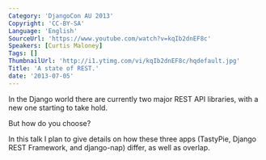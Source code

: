 ```yaml
---
Category: 'DjangoCon AU 2013'
Copyright: 'CC-BY-SA'
Language: 'English'
SourceUrl: 'https://www.youtube.com/watch?v=kqIb2dnEF8c'
Speakers: [Curtis Maloney]
Tags: []
ThumbnailUrl: 'http://i1.ytimg.com/vi/kqIb2dnEF8c/hqdefault.jpg'
Title: 'A state of REST.'
date: '2013-07-05'
---
```

In the Django world there are currently two major REST API libraries, with a new one starting to take hold.

But how do you choose?

In this talk I plan to give details on how these three apps (TastyPie, Django REST Framework, and django-nap) differ, as well as overlap.
